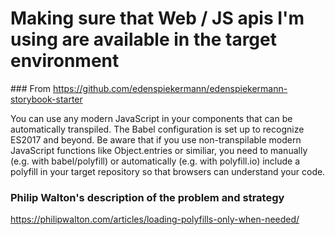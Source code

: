 # Making sure that Web / JS apis I'm using are available in the target environment

### From https://github.com/edenspiekermann/edenspiekermann-storybook-starter

You can use any modern JavaScript in your components that can be automatically transpiled. The Babel configuration is set up to recognize ES2017 and beyond. Be aware that if you use non-transpilable modern JavaScript functions like Object.entries or similiar, you need to manually (e.g. with babel/polyfill) or automatically (e.g. with polyfill.io) include a polyfill in your target repository so that browsers can understand your code.

### Philip Walton's description of the problem and strategy

https://philipwalton.com/articles/loading-polyfills-only-when-needed/


